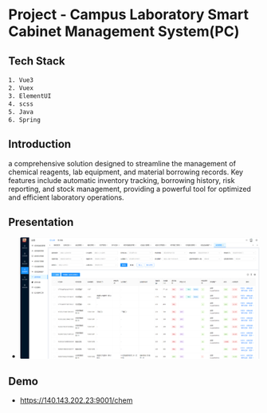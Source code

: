 # Project - Campus Laboratory Smart Cabinet Management System(PC)

## Tech Stack

    1. Vue3
    2. Vuex
    3. ElementUI
    4. scss
    5. Java
    6. Spring

## Introduction

a comprehensive solution designed to streamline the management of chemical reagents, lab equipment, and material borrowing records. Key features include automatic inventory tracking, borrowing history, risk reporting, and stock management, providing a powerful tool for optimized and efficient laboratory operations.

## Presentation

- ![Locale Dropdown](../../static/projects/cabinet_pc.png)

## Demo

- https://140.143.202.23:9001/chem
